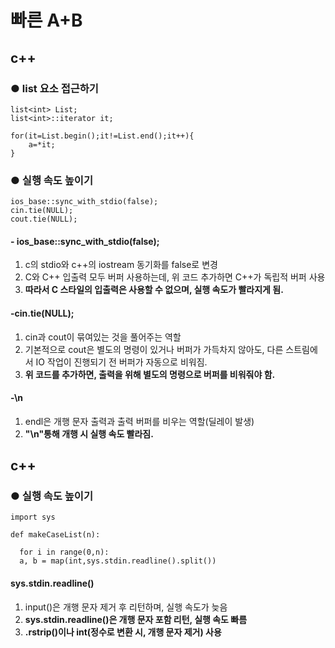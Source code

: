<h1>빠른 A+B</h1>
<h2>c++</h2>
<h3>● list 요소 접근하기</h3>
  <p>
    
    list<int> List;
    list<int>::iterator it;
  
    for(it=List.begin();it!=List.end();it++){
        a=*it;
    }
  
  </p>
<h3>● 실행 속도 높이기</h3>
  <p>  
    
    ios_base::sync_with_stdio(false);
    cin.tie(NULL);
    cout.tie(NULL);
  
  </p>
<h4>- ios_base::sync_with_stdio(false);</h4>   
  <ol>
    <li>c의 stdio와 c++의 iostream 동기화를 false로 변경</li>
    <li>C와 C++ 입출력 모두 버퍼 사용하는데, 위 코드 추가하면 C++가 독립적 버퍼 사용</li>
    <li><b>따라서 C 스타일의 입출력은 사용할 수 없으며, 실행 속도가 빨라지게 됨.</b></li>
  </ol>
  
<h4>-cin.tie(NULL);</h4>  
  <ol>
    <li>cin과 cout이 묶여있는 것을 풀어주는 역할</li>
    <li>기본적으로 cout은 별도의 명령이 있거나 버퍼가 가득차지 않아도, 
      다른 스트림에서 IO 작업이 진행되기 전 버퍼가 자동으로 비워짐.</li>
    <li><b>위 코드를 추가하면, 출력을 위해 별도의 명령으로 버퍼를 비워줘야 함.</b></li>
  </ol>
  
 <h4>-\n</h4>  
  <ol>
    <li>endl은 개행 문자 출력과 출력 버퍼를 비우는 역할(딜레이 발생)</li>
    <li><b>"\n"통해 개행 시 실행 속도 빨라짐.</b></li>
  </ol>
<h2>c++</h2>
<h3>● 실행 속도 높이기</h3>
  <p>
    
    import sys
    
    def makeCaseList(n):
    
      for i in range(0,n):
      a, b = map(int,sys.stdin.readline().split())
    
  </p>
  <h4>sys.stdin.readline()</h4>  
  <ol>
    <li>input()은 개행 문자 제거 후 리턴하며, 실행 속도가 늦음</li>
    <li><b>sys.stdin.readline()은 개행 문자 포함 리턴, 실행 속도 빠름</b></li>
    <li><b>.rstrip()이나 int(정수로 변환 시, 개행 문자 제거) 사용</b></li>
  </ol>
    
